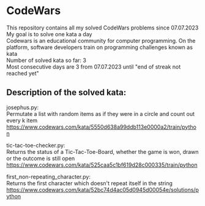 # CodeWars
This repository contains all my solved CodeWars problems since 07.07.2023    
My goal is to solve one kata a day    
Codewars is an educational community for computer programming. On the platform, software developers train on programming challenges known as kata    
Number of solved kata so far: 3   
Most consecutive days are 3 from 07.07.2023 until "end of streak not reached yet"


Description of the solved kata:
-------------------------------

josephus.py:  
Permutate a list with random items as if they were in a circle and count out every k item
https://www.codewars.com/kata/5550d638a99ddb113e0000a2/train/python

tic-tac-toe-checker.py:    
Returns the status of a Tic-Tac-Toe-Board, whether the game is won, drawn or the outcome is still open
https://www.codewars.com/kata/525caa5c1bf619d28c000335/train/python



first_non-repeating_character.py:        
Returns the first character which doesn't repeat itself in the string
https://www.codewars.com/kata/52bc74d4ac05d0945d00054e/solutions/python
